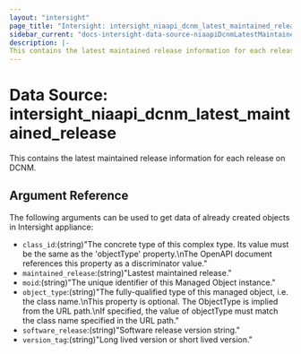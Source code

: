 ```yaml
---
layout: "intersight"
page_title: "Intersight: intersight_niaapi_dcnm_latest_maintained_release"
sidebar_current: "docs-intersight-data-source-niaapiDcnmLatestMaintainedRelease"
description: |-
This contains the latest maintained release information for each release on DCNM.
---
```


# Data Source: intersight_niaapi_dcnm_latest_maintained_release
This contains the latest maintained release information for each release on DCNM.
## Argument Reference
The following arguments can be used to get data of already created objects in Intersight appliance:
* `class_id`:(string)"The concrete type of this complex type. Its value must be the same as the 'objectType' property.\nThe OpenAPI document references this property as a discriminator value."
* `maintained_release`:(string)"Lastest maintained release."
* `moid`:(string)"The unique identifier of this Managed Object instance."
* `object_type`:(string)"The fully-qualified type of this managed object, i.e. the class name.\nThis property is optional. The ObjectType is implied from the URL path.\nIf specified, the value of objectType must match the class name specified in the URL path."
* `software_release`:(string)"Software release version string."
* `version_tag`:(string)"Long lived version or short lived version."
